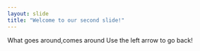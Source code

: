 ```yaml
---
layout: slide
title: "Welcome to our second slide!"
---
```

What goes around,comes around
Use the left arrow to go back!
